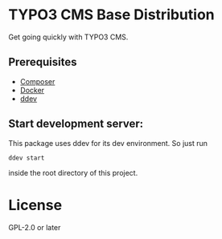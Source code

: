 # TYPO3 CMS Base Distribution

Get going quickly with TYPO3 CMS.

## Prerequisites

* [Composer](https://getcomposer.org/download/)
* [Docker](https://www.docker.com/community-edition#/download)
* [ddev](https://ddev.readthedocs.io/en/latest/#installation)

## Start development server:

This package uses ddev for its dev environment. So just run

```
ddev start
```

inside the root directory of this project.

# License

GPL-2.0 or later

